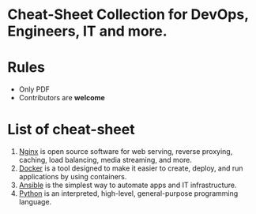 # Cheat-Sheet Collection for DevOps, Engineers, IT and more. 

# Rules
* Only PDF
* Contributors are **welcome** 

# List of cheat-sheet
  1. [Nginx](pdf/nginx.pdf) is open source software for web serving, reverse proxying, caching, load balancing, media streaming, and more.
  2. [Docker](pdf/docker.pdf) is a tool designed to make it easier to create, deploy, and run applications by using containers.
  3. [Ansible](pdf/ansible.pdf) is the simplest way to automate apps and IT infrastructure.
  4. [Python](pdf/python_beginners.pdf) is an interpreted, high-level, general-purpose programming language.

